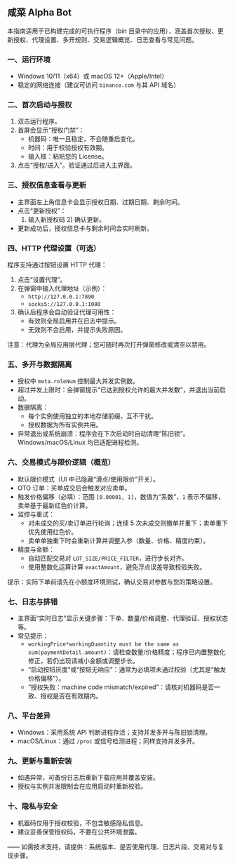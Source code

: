 ## 咸菜 Alpha Bot 

本指南适用于已构建完成的可执行程序（bin 目录中的应用），涵盖首次授权、更新授权、代理设置、多开规则、交易逻辑概览、日志查看与常见问题。

### 一、运行环境
- Windows 10/11（x64）或 macOS 12+（Apple/Intel）
- 稳定的网络连接（建议可访问 `binance.com` 与其 API 域名）

### 二、首次启动与授权
1. 双击运行程序。
2. 首屏会显示“授权门禁”：
   - 机器码：唯一且稳定，不会随重启变化。
   - 时间：用于校验授权有效期。
   - 输入框：粘贴您的 License。
3. 点击“授权/进入”。验证通过后进入主界面。


### 三、授权信息查看与更新
- 主界面左上角信息卡会显示授权日期、过期日期、剩余时间。
- 点击“更新授权”：
  1) 输入新授权码  2) 确认更新。
- 更新成功后，授权信息卡与剩余时间会实时刷新。

### 四、HTTP 代理设置（可选）
程序支持通过按钮设置 HTTP 代理：
1. 点击“设置代理”。
2. 在弹窗中输入代理地址（示例）：
   - `http://127.0.0.1:7890`
   - `socks5://127.0.0.1:1080`
3. 确认后程序会自动验证代理可用性：
   - 有效则全局启用并在日志中提示。
   - 无效则不会启用，并提示失败原因。

注意：代理为全局应用层代理；您可随时再次打开弹窗修改或清空以禁用。

### 五、多开与数据隔离
- 授权中 `meta.roleNum` 控制最大并发实例数。
- 超过并发上限时：会弹窗提示“已达到授权允许的最大并发数”，并退出当前启动。
- 数据隔离：
  - 每个实例使用独立的本地存储前缀，互不干扰。
  - 授权数据为所有实例共用。
- 异常退出或系统崩溃：程序会在下次启动时自动清理“陈旧锁”。Windows/macOS/Linux 均已适配进程检测。

### 六、交易模式与限价逻辑（概览）
- 默认限价模式（UI 中已隐藏“滑点/使用限价”开关）。
- OTO 订单：买单成交后会触发对应卖单。
- 触发价格偏移（必填）：范围 `[0.00001, 1]`，数值为“系数”，`1` 表示不偏移，卖单基于最新红色价计算。
- 监控与重试：
  - 对未成交的买/卖订单进行轮询；连续 5 次未成交则撤单并重下；卖单重下优先使用红色价。
  - 卖单单独重下时会重新计算并调整入参（数量、价格、精度约束）。
- 精度与金额：
  - 自动匹配交易对 `LOT_SIZE/PRICE_FILTER`，进行步长对齐。
  - 使用整数化运算计算 `exactAmount`，避免浮点误差导致校验失败。

提示：实际下单前请先在小额度环境测试，确认交易对参数与您的策略设置。

### 七、日志与排错
- 主界面“实时日志”显示关键步骤：下单、数量/价格调整、代理验证、授权状态等。
- 常见提示：
  - `workingPrice*workingQuantity must be the same as sum(paymentDetail.amount)`：请检查数量/价格精度；程序已内置整数化修正，若仍出现请减小金额或调整步长。
  - “启动按钮灰度”或“按钮无响应”：通常为必填项未通过校验（尤其是“触发价格偏移”）。
  - “授权失败：machine code mismatch/expired”：请核对机器码是否一致、授权是否在有效期内。

### 八、平台差异
- Windows：采用系统 API 判断进程存活；支持并发多开与陈旧锁清理。
- macOS/Linux：通过 `/proc` 或信号检测进程；同样支持并发多开。

### 九、更新与重新安装
- 如遇异常，可备份日志后重新下载应用并覆盖安装。
- 授权与实例并发限制会在应用启动时重新校验。

### 十、隐私与安全
- 机器码仅用于授权校验，不包含敏感隐私信息。
- 建议妥善保管授权码，不要在公共环境泄露。

——
如需技术支持，请提供：系统版本、是否使用代理、日志片段、交易对与复现步骤。



